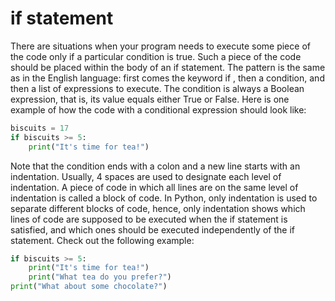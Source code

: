# if statement
There are situations when your program needs to execute some piece of the code only if a particular condition is true. Such a piece of the code should be placed within the body of an if statement. The pattern is the same as in the English language: first comes the keyword if , then a condition, and then a list of expressions to execute. The condition is always a Boolean expression, that is, its value equals either True or False. Here is one example of how the code with a conditional expression should look like:

```python
biscuits = 17
if biscuits >= 5:
    print("It's time for tea!")
```

Note that the condition ends with a colon and a new line starts with an indentation. Usually, 4 spaces are used to designate each level of indentation. A piece of code in which all lines are on the same level of indentation is called a block of code. In Python, only indentation is used to separate different blocks of code, hence, only indentation shows which lines of code are supposed to be executed when the if statement is satisfied, and which ones should be executed independently of the if statement. Check out the following example:

```python
if biscuits >= 5:
    print("It's time for tea!")
    print("What tea do you prefer?")
print("What about some chocolate?")
```

